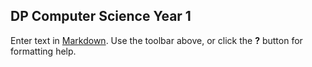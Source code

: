 ## DP Computer Science Year 1

Enter text in [Markdown](http://daringfireball.net/projects/markdown/). Use the toolbar above, or click the **?** button for formatting help.

